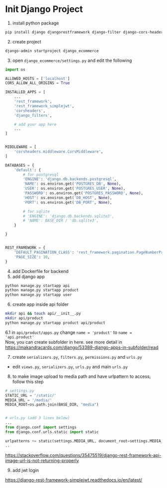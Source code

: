 # Init Django Project
1. install python package
```sh
pip install django djangorestframework django-filter django-cors-headers djangorestframework-simplejwt psycopg2-binary 
```

2. create project
```sh
django-admin startproject django_ecommerce
```

3. open `django_ecommerce/settings.py` and edit the following
```py
import os

ALLOWED_HOSTS = ['localhost']
CORS_ALLOW_ALL_ORIGINS = True

INSTALLED_APPS = [
    ...
    'rest_framework',
    'rest_framework_simplejwt',
    'corsheaders',
    'django_filters',

    # add your app here
    ...
]


MIDDLEWARE = [
    'corsheaders.middleware.CorsMiddleware',
]

DATABASES = {
    'default': {
        # for postgresql
        'ENGINE': 'django.db.backends.postgresql',
        'NAME': os.environ.get('POSTGRES_DB', None),
        'USER': os.environ.get('POSTGRES_USER', None),
        'PASSWORD': os.environ.get('POSTGRES_PASSWORD', None),
        'HOST': os.environ.get('DB_HOST', None),
        'PORT': os.environ.get('DB_PORT', None),

        # for sqlite
        # 'ENGINE': 'django.db.backends.sqlite3',
        # 'NAME': BASE_DIR / 'db.sqlite3',
    }

}


REST_FRAMEWORK = {
    'DEFAULT_PAGINATION_CLASS': 'rest_framework.pagination.PageNumberPagination',
    'PAGE_SIZE': 10,
}
```

4. add Dockerfile for backend
5. add django app

```sh
python manage.py startapp api
python manage.py startapp product
python manage.py startapp user
```

6. create app inside api folder
```sh
mkdir api && touch api/__init__.py 
mkdir api/product
python manage.py startapp product api/product
```

6.1 in `api/product/apps.py` change `name = 'product'` to `name = 'api.product'`   
Now, you can create subfolder in here. see more detail in https://makandracards.com/django/53389-django-apps-in-subfolder/read

7. create `serializers.py`, `filters.py`, `permissions.py` and `urls.py`
- edit `views.py`, `serializers.py`, `urls.py` and main `urls.py`


8. to make image upload to media path and have urlpattern to access, follow this step
```py
# settings.py
STATIC_URL = '/static/'
MEDIA_URL = '/media/'
MEDIA_ROOT=os.path.join(BASE_DIR, "media")


# urls.py (add 3 lines below)
...
from django.conf import settings
from django.conf.urls.static import static

urlpatterns += static(settings.MEDIA_URL, document_root=settings.MEDIA_ROOT)
..

```

https://stackoverflow.com/questions/35475519/django-rest-framework-api-image-url-is-not-returning-properly 

9. add jwt login  

https://django-rest-framework-simplejwt.readthedocs.io/en/latest/ 